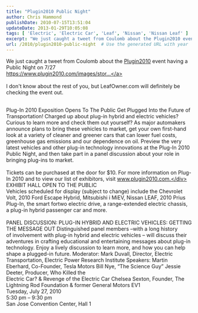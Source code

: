 ```yaml
---
title: "Plugin2010 Public Night"
author: Chris Hammond
publishDate: 2010-07-15T13:51:04
updateDate: 2013-01-29T10:05:08
tags: [ 'Electric', 'Electric Car', 'Leaf', 'Nissan', 'Nissan Leaf' ]
excerpt: "We just caught a tweet from Coulomb about the Plugin2010 event having a Public Night on 7/27 https://www.plugin2010.com/images/stor...  I don't know about the rest of you, but LeafOwner.com will definitely be checking the event out.  Plug-In 2010 Exposition Opens To The Public&nbsp;Get Plugged Into the Future of Transportation!&nbsp;Charged up about plug-in hybrid and electric&nbsp;vehicles? Curious to learn more and check&nbsp;them out yourself? As major automakers announce&nbsp;plans to bring these vehicles to market, get your&nbsp;own first-hand look at a variety of cleaner and&nbsp;greener cars that can lower fuel costs, greenhouse&nbsp;gas emissions and our dependence on oil.&nbsp;Preview the very latest vehicles and other plug-in&nbsp;technology innovations at the Plug-In 2010 Public&nbsp;Night, and then take part in a panel discussion&nbsp;about your role in bringing plug-ins to market.  Tickets can be purchased at the door for $10. For&nbsp;more information on Plug-In 2010 and to view our&nbsp;list of exhibitors, visit www.plugin2010.com. EXHIBIT HALL OPEN TO THE PUBLIC  Vehicles scheduled for display (subject to change)&nbsp;include the Chevrolet Volt, 2010 Ford Escape Hybrid,&nbsp;Mitsubishi i MiEV, Nissan LEAF, 2010 Prius Plug-In, the&nbsp;smart fortwo electric drive, a range-extended electric&nbsp;chassis, a plug-in hybrid passenger car and more.   PANEL DISCUSSION: PLUG-IN HYBRID AND ELECTRIC VEHICLES:&nbsp;GETTING THE MESSAGE OUT&nbsp;Distinguished panel members &ndash;with a long history of&nbsp;involvement with plug-in hybrid and electric vehicles &ndash;&nbsp;will discuss their adventures in crafting educational&nbsp;and entertaining messages about plug-in technology.&nbsp;Enjoy a lively discussion to learn more, and how you&nbsp;can help shape a plugged-in future.&nbsp;Moderator: Mark Duvall, Director, Electric Transportation,&nbsp;Electric Power Research Institute&nbsp;Speakers: Martin Eberhard, Co-Founder, Tesla Motors&nbsp;Bill Nye, &ldquo;The Science Guy&rdquo;&nbsp;Jessie Deeter, Producer, Who Killed the Electric Car? &amp; Revenge of the Electric Car&nbsp;Chelsea Sexton, Founder, The Lightning Rod&nbsp;Foundation &amp; former General Motors EV1&nbsp; Tuesday, July 27, 2010 5:30 pm &ndash; 9:30 pm San Jose Convention Center, Hall 1"
url: /2010/plugin2010-public-night  # Use the generated URL with year
---
```

We just caught a tweet from Coulomb about the <a href="https://www.plugin2010.com" target="_blank" rel="nofollow">Plugin2010</a> event having a Public Night on 7/27<br /> <a href="https://www.plugin2010.com/images/stories/home/publicnightflyer.pdf" target="_blank" rel="nofollow">https://www.plugin2010.com/images/stor...</a><br /> <br /> I don't know about the rest of you, but LeafOwner.com will definitely be checking the event out.<br /> <br /> <div>Plug-In 2010 Exposition Opens To The Public&nbsp;Get Plugged Into the Future of Transportation!&nbsp;Charged up about plug-in hybrid and electric&nbsp;vehicles? Curious to learn more and check&nbsp;them out yourself? As major automakers announce&nbsp;plans to bring these vehicles to market, get your&nbsp;own first-hand look at a variety of cleaner and&nbsp;greener cars that can lower fuel costs, greenhouse&nbsp;gas emissions and our dependence on oil.&nbsp;Preview the very latest vehicles and other plug-in&nbsp;technology innovations at the Plug-In 2010 Public&nbsp;Night, and then take part in a panel discussion&nbsp;about your role in bringing plug-ins to market.</div> <div><br /> Tickets can be purchased at the door for $10. For&nbsp;more information on Plug-In 2010 and to view our&nbsp;list of exhibitors, visit www.plugin2010.com.</div> <div>EXHIBIT HALL OPEN TO THE PUBLIC<br /> </div> <div>Vehicles scheduled for display (subject to change)&nbsp;include the Chevrolet Volt, 2010 Ford Escape Hybrid,&nbsp;Mitsubishi i MiEV, Nissan LEAF, 2010 Prius Plug-In, the&nbsp;smart fortwo electric drive, a range-extended electric&nbsp;chassis, a plug-in hybrid passenger car and more.</div> <div><br /> </div> <div>PANEL DISCUSSION: PLUG-IN HYBRID AND ELECTRIC VEHICLES:&nbsp;GETTING THE MESSAGE OUT&nbsp;Distinguished panel members &ndash;with a long history of&nbsp;involvement with plug-in hybrid and electric vehicles &ndash;&nbsp;will discuss their adventures in crafting educational&nbsp;and entertaining messages about plug-in technology.&nbsp;Enjoy a lively discussion to learn more, and how you&nbsp;can help shape a plugged-in future.&nbsp;Moderator: Mark Duvall, Director, Electric Transportation,&nbsp;Electric Power Research Institute&nbsp;Speakers: Martin Eberhard, Co-Founder, Tesla Motors&nbsp;Bill Nye, &ldquo;The Science Guy&rdquo;&nbsp;Jessie Deeter, Producer, Who Killed the</div> <div>Electric Car? &amp; Revenge of the Electric Car&nbsp;Chelsea Sexton, Founder, The Lightning Rod&nbsp;Foundation &amp; former General Motors EV1&nbsp;</div> <div>Tuesday, July 27, 2010</div> <div>5:30 pm &ndash; 9:30 pm</div> <div>San Jose Convention Center, Hall 1</div>
